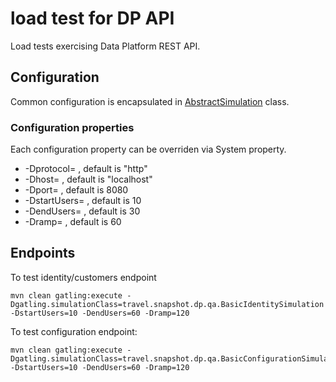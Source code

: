 load test for DP API
=========================

Load tests exercising Data Platform REST API.

## Configuration
 
 Common configuration is encapsulated in 
 [AbstractSimulation](src/test/scala/travel/snapshot/dp/qa/AbstractSimulation.scala) class.
  
  ### Configuration properties
  Each configuration property can be overriden via System property.
  
  * -Dprotocol=<protocol to be used for communication with testing server> , default is "http" 
  * -Dhost=<testing server hostname> , default is "localhost"
  * -Dport=<port on testing server where the rest api is running> , default is 8080
  * -DstartUsers=<initial number of users used> , default is 10
  * -DendUsers=<final number of users used for load> , default is 30
  * -Dramp=<time in second how long to run test and increase number of  user from start to end number> , default is 60
  

## Endpoints

To test identity/customers endpoint 


    mvn clean gatling:execute -Dgatling.simulationClass=travel.snapshot.dp.qa.BasicIdentitySimulation -DstartUsers=10 -DendUsers=60 -Dramp=120


To test configuration endpoint:

    mvn clean gatling:execute -Dgatling.simulationClass=travel.snapshot.dp.qa.BasicConfigurationSimulation -DstartUsers=10 -DendUsers=60 -Dramp=120



